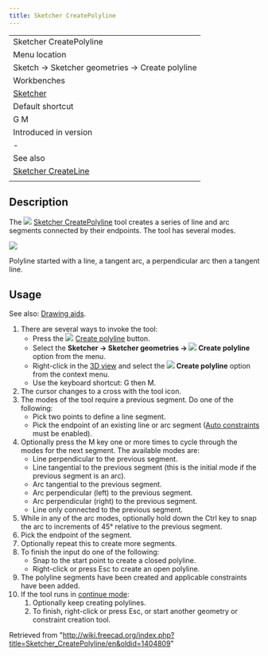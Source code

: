 ```yaml
---
title: Sketcher CreatePolyline
---
```


|                                                                   |
| ----------------------------------------------------------------- |
| Sketcher CreatePolyline                                           |
| Menu location                                                     |
| Sketch → Sketcher geometries → Create polyline                    |
| Workbenches                                                       |
| [Sketcher](/Sketcher_Workbench "Sketcher Workbench")              |
| Default shortcut                                                  |
| G M                                                               |
| Introduced in version                                             |
| -                                                                 |
| See also                                                          |
| [Sketcher CreateLine](/Sketcher_CreateLine "Sketcher CreateLine") |
|                                                                   |

## Description

The ![](/images/Sketcher_CreatePolyline.svg) [Sketcher CreatePolyline](/Sketcher_CreatePolyline "Sketcher CreatePolyline") tool creates a series of line and arc segments connected by their endpoints. The tool has several modes.

![](/images/Sketcher_PolylineExample1.png)

Polyline started with a line, a tangent arc, a perpendicular arc then a tangent line.

## Usage

See also: [Drawing aids](/Sketcher_Workbench#Drawing_aids "Sketcher Workbench").

1. There are several ways to invoke the tool:
   - Press the ![](/images/Sketcher_CreatePolyline.svg) [Create polyline](/Sketcher_CreatePolyline "Sketcher CreatePolyline") button.
   - Select the **Sketcher → Sketcher geometries → ![](/images/Sketcher_CreatePolyline.svg) Create polyline** option from the menu.
   - Right-click in the [3D view](/3D_view "3D view") and select the **![](/images/Sketcher_CreatePolyline.svg) Create polyline** option from the context menu.
   - Use the keyboard shortcut: G then M.
2. The cursor changes to a cross with the tool icon.
3. The modes of the tool require a previous segment. Do one of the following:
   - Pick two points to define a line segment.
   - Pick the endpoint of an existing line or arc segment ([Auto constraints](/Sketcher_Workbench#Auto_constraints "Sketcher Workbench") must be enabled).
4. Optionally press the M key one or more times to cycle through the modes for the next segment. The available modes are:
   - Line perpendicular to the previous segment.
   - Line tangential to the previous segment (this is the initial mode if the previous segment is an arc).
   - Arc tangential to the previous segment.
   - Arc perpendicular (left) to the previous segment.
   - Arc perpendicular (right) to the previous segment.
   - Line only connected to the previous segment.
5. While in any of the arc modes, optionally hold down the Ctrl key to snap the arc to increments of 45° relative to the previous segment.
6. Pick the endpoint of the segment.
7. Optionally repeat this to create more segments.
8. To finish the input do one of the following:
   - Snap to the start point to create a closed polyline.
   - Right-click or press Esc to create an open polyline.
9. The polyline segments have been created and applicable constraints have been added.
10. If the tool runs in [continue mode](/Sketcher_Workbench#Continue_modes "Sketcher Workbench"):
    1. Optionally keep creating polylines.
    2. To finish, right-click or press Esc, or start another geometry or constraint creation tool.

Retrieved from "<http://wiki.freecad.org/index.php?title=Sketcher_CreatePolyline/en&oldid=1404809>"
